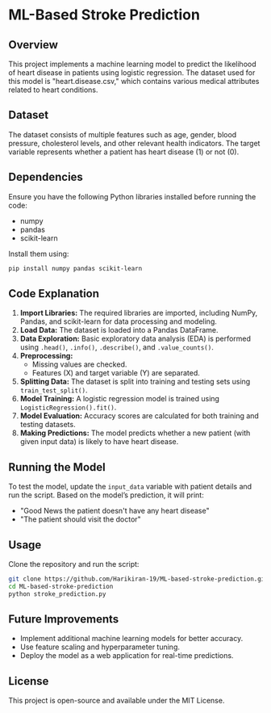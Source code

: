 # ML-Based Stroke Prediction

## Overview
This project implements a machine learning model to predict the likelihood of heart disease in patients using logistic regression. The dataset used for this model is "heart.disease.csv," which contains various medical attributes related to heart conditions.

## Dataset
The dataset consists of multiple features such as age, gender, blood pressure, cholesterol levels, and other relevant health indicators. The target variable represents whether a patient has heart disease (1) or not (0).

## Dependencies
Ensure you have the following Python libraries installed before running the code:
- numpy
- pandas
- scikit-learn

Install them using:
```bash
pip install numpy pandas scikit-learn
```

## Code Explanation
1. **Import Libraries:** The required libraries are imported, including NumPy, Pandas, and scikit-learn for data processing and modeling.
2. **Load Data:** The dataset is loaded into a Pandas DataFrame.
3. **Data Exploration:** Basic exploratory data analysis (EDA) is performed using `.head()`, `.info()`, `.describe()`, and `.value_counts()`.
4. **Preprocessing:**
   - Missing values are checked.
   - Features (X) and target variable (Y) are separated.
5. **Splitting Data:** The dataset is split into training and testing sets using `train_test_split()`.
6. **Model Training:** A logistic regression model is trained using `LogisticRegression().fit()`.
7. **Model Evaluation:** Accuracy scores are calculated for both training and testing datasets.
8. **Making Predictions:** The model predicts whether a new patient (with given input data) is likely to have heart disease.

## Running the Model
To test the model, update the `input_data` variable with patient details and run the script. Based on the model’s prediction, it will print:
- "Good News the patient doesn't have any heart disease"
- "The patient should visit the doctor"

## Usage
Clone the repository and run the script:
```bash
git clone https://github.com/Harikiran-19/ML-based-stroke-prediction.git
cd ML-based-stroke-prediction
python stroke_prediction.py
```

## Future Improvements
- Implement additional machine learning models for better accuracy.
- Use feature scaling and hyperparameter tuning.
- Deploy the model as a web application for real-time predictions.

## License
This project is open-source and available under the MIT License.

